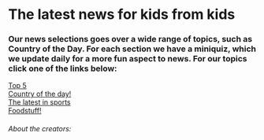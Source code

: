 <!DOCTYPE html>
<html>
<head>
 <link rel="stylesheet" href="style.css">
</head>
<body>
   <h1> The latest news for kids from kids </h1>
  <h3> Our news selections goes over a wide range of topics, such as Country of the Day. For each section we have a miniquiz, which we update daily
  for a more fun aspect to news. For our topics click one of the links below: </h3>
 <!--class="blinky"-->
  <a href="topfiveoftheday.md">Top 5</a>
 <br>
  <a href="country.md">Country of the day!</a>
 <br>
  <a  href="sports.md">The latest in sports</a>
 <br>
  <a  href="5 popular foods in America.md">Foodstuff!</a>
 
  <h6> About the creators:</h6>
  
</body>
</html>
